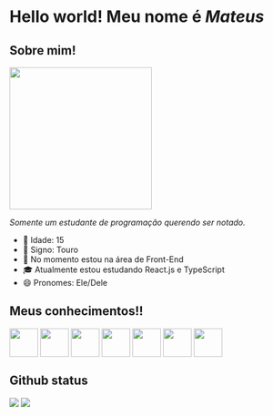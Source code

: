 # Hello world! Meu nome é _Mateus_

## Sobre mim!
<div>
  <img width=250 src="https://github.com/mStof/mStof/assets/137577094/910a4d52-303e-4711-af00-4616d4fa0a25">
  <p><em>Somente um estudante de programação querendo ser notado.</em></p>
  <ul>
    <li>🎂 Idade: 15</li>
    <li>🌟 Signo: Touro</li>
    <li>🔭 No momento estou na área de Front-End</li>
    <li>🎓 Atualmente estou estudando React.js e TypeScript</li>
    <li>😄 Pronomes: Ele/Dele</li>            
  </ul>
</div>

## Meus conhecimentos!!

<div>
  <img align=top width=50 src="https://cdn.jsdelivr.net/gh/devicons/devicon/icons/html5/html5-original.svg"/>          
  <img align=top width=50 src="https://cdn.jsdelivr.net/gh/devicons/devicon/icons/css3/css3-original.svg"/>          
  <img align=top width=50 src="https://cdn.jsdelivr.net/gh/devicons/devicon/icons/javascript/javascript-original.svg"/> 
  <img align=top width=50 src="https://cdn.jsdelivr.net/gh/devicons/devicon/icons/sass/sass-original.svg"/>
  <img align=top width=50 src="https://cdn.jsdelivr.net/gh/devicons/devicon/icons/bootstrap/bootstrap-plain.svg" />
  <img align=top width=50 src="https://cdn.jsdelivr.net/gh/devicons/devicon/icons/figma/figma-original.svg" />     
  <img align=top width=50 src="https://cdn.jsdelivr.net/gh/devicons/devicon@latest/icons/nextjs/nextjs-plain.svg" />
</div>

## Github status 

<div>
  <picture>
  <source srcset="https://github-readme-stats.vercel.app/api?username=mStof&show_icons=true&hide_border=true&hide_rank=true" media="(prefers-color-scheme: light), (prefers-color-scheme: no-preference)"/>

  <source srcset="https://github-readme-stats.vercel.app/api?username=mStof&show_icons=true&theme=tokyonight&hide_border=true&hide_rank=true" media="(prefers-color-scheme: dark)"/>

  <img align=top src="https://github-readme-stats.vercel.app/api?username=mStof&show_icons=true&theme=tokyonight&hide_border=true&hide_rank=true">
  </picture>

  <picture align="center">
  <source srcset="https://github-readme-stats.vercel.app/api/top-langs/?username=mStof&layout=compact&theme=tokyonight&hide_border=true"
    media="(prefers-color-scheme: dark)"
  />
  <source
    srcset="https://github-readme-stats.vercel.app/api/top-langs/?username=mStof&layout=compact&hide_border=true"
    media="(prefers-color-scheme: light), (prefers-color-scheme: no-preference)"
  />

<img align="top" src="https://github-readme-stats.vercel.app/api/top-langs/?username=mStof&layout=compact&theme=tokyonight&hide_border=true">
</picture>
</div>

